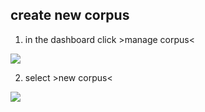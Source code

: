 ## create new corpus
1. in the dashboard click \>manage corpus\<

![][image-1]

2. select \>new corpus\<

![][image-2]

[image-1]:	https://ada-sub.dh-index.org/school/pr/2023-04-15/ses_wrapup/src/mdb-01-003.png
[image-2]:	https://ada-sub.dh-index.org/school/pr/2023-04-15/ses_wrapup/src/mdb-01-004.png

